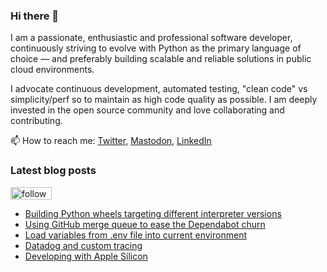### Hi there 👋

I am a passionate, enthusiastic and professional software developer, continuously striving to evolve with Python as the primary language of choice — and preferably building scalable and reliable solutions in public cloud environments. 

I advocate continuous development, automated testing, "clean code" vs simplicity/perf so to maintain as high code quality as possible. I am deeply invested in the open source community and love collaborating and contributing.

📫 How to reach me: [Twitter](https://twitter.com/fredrikaverpil), [Mastodon](https://fosstodon.org/@fredrikaverpil), [LinkedIn](https://www.linkedin.com/in/fredrik/)


<!--
- 🔭 I’m currently working on ...
- 🌱 I’m currently learning ...
- 👯 I’m looking to collaborate on ...
- 🤔 I’m looking for help with ...
- 💬 Ask me about ...
- 📫 How to reach me: ...
- 😄 Pronouns: ...
- ⚡ Fun fact: ...
-->

### Latest blog posts

<a href='https://feedly.com/i/subscription/feed%2Fhttps%3A%2F%2Ffredrikaverpil.github.io%2Ffeed_rss_created.xml'  target='blank'><img id='feedlyFollow' src='https://s1.feedly.com/legacy/feedly-follow-rectangle-volume-small_2x.png' alt='follow us in feedly' width='66' height='20'></a>

<!-- BLOG-POST-LIST:START -->
- [Building Python wheels targeting different interpreter versions](https://fredrikaverpil.github.io/blog/2023/06/02/building-python-wheels-targeting-different-interpreter-versions/)
- [Using GitHub merge queue to ease the Dependabot churn](https://fredrikaverpil.github.io/blog/2023/03/29/using-github-merge-queue-to-ease-the-dependabot-churn/)
- [Load variables from .env file into current environment](https://fredrikaverpil.github.io/blog/2022/12/18/load-variables-from-env-file-into-current-environment/)
- [Datadog and custom tracing](https://fredrikaverpil.github.io/blog/2022/12/17/datadog-and-custom-tracing/)
- [Developing with Apple Silicon](https://fredrikaverpil.github.io/blog/2021/12/17/developing-with-apple-silicon/)
<!-- BLOG-POST-LIST:END -->
